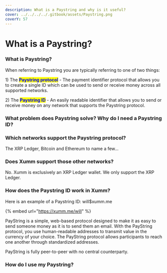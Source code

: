 ```yaml
---
description: What is a Paystring and why is it useful?
cover: ../../../../.gitbook/assets/Paystring.png
coverY: 57
---
```


# What is a Paystring?

### What is Paystring?

When referring to Paystring you are typically referring to one of two things:

1\) The <mark style="color:blue;">**Paystring protocol**</mark> - The payment identifier protocol that allows you to create a single ID which can be used to send or receive money across all supported networks.&#x20;

2\) The <mark style="color:blue;">**Paystring ID**</mark> - An easily readable identifier that allows you to send or receive money on any network that supports the Paystring protocol.

### What problem does Paystring solve? Why do I need a Paystring ID?



### Which networks support the Paystring protocol?

The XRP Ledger, Bitcoin and Ethereum to name a few...

### Does Xumm support those other networks?

No. Xumm is exclusively an XRP Ledger wallet. We only support the XRP Ledger.

### How does the Paystring ID work in Xumm?

Here is an example of a Paystring ID: will$xumm.me

{% embed url="https://xumm.me/will" %}

PayString is a simple, web-based protocol designed to make it as easy to send someone money as it is to send them an email. With the PayString protocol, you use human-readable addresses to transmit value in the currency of your choice. The PayString protocol allows participants to reach one another through standardized addresses.

PayString is fully peer-to-peer with no central counterparty.

### How do I use my Paystring?







